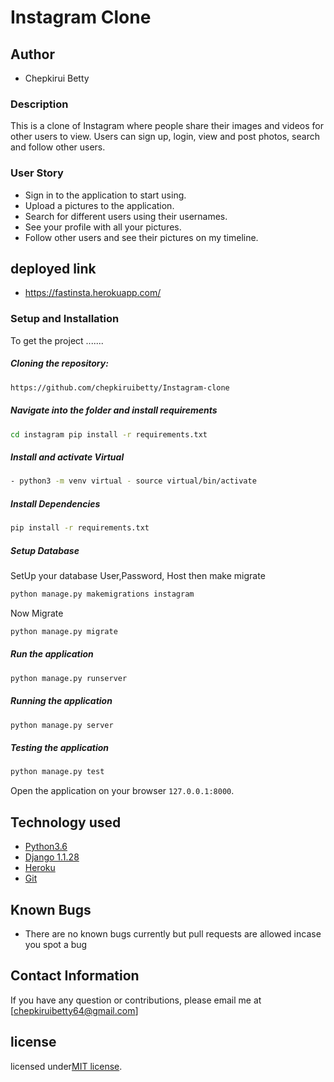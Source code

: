 # Instagram Clone

## Author
- Chepkirui Betty
### Description  
This is a clone of  Instagram where people share their  images and videos for other users to view. 
Users can sign up, login, view and post photos, search and follow other users.  

### User Story  
  
* Sign in to the application to start using.  
* Upload a pictures to the application. 
* Search for different users using their usernames.  
* See your profile with all your pictures.  
* Follow other users and see their pictures on my timeline.  
  
## deployed link
- https://fastinsta.herokuapp.com/
  
### Setup and Installation  
To get the project .......  
  
##### Cloning the repository:  
 ```bash 
 https://github.com/chepkiruibetty/Instagram-clone
```
##### Navigate into the folder and install requirements  
 ```bash 
cd instagram pip install -r requirements.txt 
```
##### Install and activate Virtual  
 ```bash 
- python3 -m venv virtual - source virtual/bin/activate  
```  
##### Install Dependencies  
 ```bash 
 pip install -r requirements.txt 
```  
 ##### Setup Database  
  SetUp your database User,Password, Host then make migrate  
 ```bash 
python manage.py makemigrations instagram
 ``` 
 Now Migrate  
 ```bash 
 python manage.py migrate 
```
##### Run the application  
 ```bash 
 python manage.py runserver 
``` 
##### Running the application  
 ```bash 
 python manage.py server 
```
##### Testing the application  
 ```bash 
 python manage.py test 
```
Open the application on your browser `127.0.0.1:8000`.  
  
  
## Technology used  
  
* [Python3.6](https://www.python.org/)  
* [Django 1.1.28](https://docs.djangoproject.com/en/1.11/)  
* [Heroku](https://heroku.com)  
* [Git]()
  
  
## Known Bugs  
* There are no known bugs currently but pull requests are allowed incase you spot a bug  
  
## Contact Information   
If you have any question or contributions, please email me at [chepkiruibetty64@gmail.com]  

## license

licensed under[MIT license](license).
  